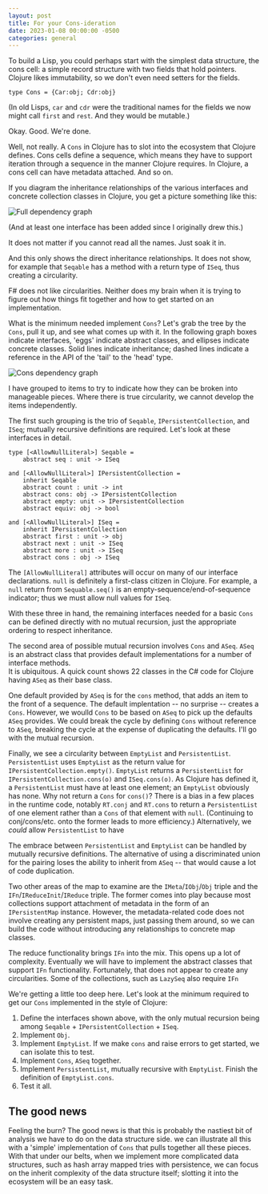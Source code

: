 ```yaml
---
layout: post
title: For your Cons-ideration
date: 2023-01-08 00:00:00 -0500
categories: general
---
```


To build a Lisp, you could perhaps start with the simplest data structure, the cons cell: a simple record structure with two fields that hold pointers.   Clojure likes immutability, so we don't even need setters for the fields. 

```F#
type Cons = {Car:obj; Cdr:obj}
```

(In old Lisps, `car` and `cdr` were the traditional names for the fields we now might call `first` and `rest`. And they would be mutable.)  

Okay. Good. We're done. 

Well, not really.  A `Cons` in Clojure has to slot into the ecosystem that Clojure defines.  Cons cells define a sequence, which means they have to support iteration through a sequence in the manner Clojure requires.   In Clojure, a cons cell can have metadata attached.  And so on.

If you diagram the inheritance relationships of the various interfaces and concrete collection classes in Clojure, you get a picture something like this:

<img src="{{site.baseurl | prepend: site.url}}/assets/images/all-dependencies.png" alt="Full dependency graph" />


(And at least one interface has been added since I originally drew this.)

It does not matter if you cannot read all the names.  Just soak it in.

And this only shows the direct inheritance relationships.  It does not show, for example that `Seqable` has a method with a return type of `ISeq`, thus creating a circularity.

F# does not like circularities.  Neither does my brain when it is trying to figure out how things fit together and how to get started on an implementation.

What is the minimum needed implement `Cons`?  Let's grab the tree by the `Cons`,  pull it up, and see what comes up with it.  In the following graph boxes indicate interfaces, 'eggs' indicate abstract classes, and ellipses indicate concrete classes. Solid lines indicate inheritance; dashed lines indicate a reference in the API of the 'tail' to the 'head' type.

<img src="{{site.baseurl | prepend: site.url}}/assets/images/cons-dependencies.png" alt="Cons dependency graph" />

I have grouped to items to try to indicate how they can be broken into manageable pieces.  Where there is true circularity, we cannot develop the items independently.

The first such grouping is the trio of `Seqable`, `IPersistentCollection`, and `ISeq`; mutually recursive definitions are required.  Let's look at these interfaces in detail.

```F#
type [<AllowNullLiteral>] Seqable =
    abstract seq : unit -> ISeq

and [<AllowNullLiteral>] IPersistentCollection = 
    inherit Seqable
    abstract count : unit -> int
    abstract cons: obj -> IPersistentCollection
    abstract empty: unit -> IPersistentCollection
    abstract equiv: obj -> bool

and [<AllowNullLiteral>] ISeq =
    inherit IPersistentCollection
    abstract first : unit -> obj
    abstract next : unit -> ISeq
    abstract more : unit -> ISeq
    abstract cons : obj -> ISeq
```

The `[AllowNullLiteral]` attributes will occur on many of our interface declarations.  `null` is definitely a first-class citizen in Clojure.  For example, a `null` return from `Sequable.seq()` is an empty-sequence/end-of-sequence indicator; thus we must allow null values for `ISeq`.


With these three in hand, the remaining interfaces needed for a basic `Cons` can be defined directly with no mutual recursion, just the appropriate ordering to respect inheritance.

The second area of possible mutual recursion involves `Cons` and `ASeq`.  `ASeq` is an abstract class that provides default implementations for a number of interface methods.  
It is ubiquitous.  A quick count shows 22 classes in the C# code for Clojure having `ASeq` as their base class.  

One default provided by `ASeq` is for the `cons` method, that adds an item to the front of a sequence.   The default implentation -- no surprise -- creates a `Cons`. However, we woulld  `Cons` to be based on `ASeq` to pick up the defaults `ASeq` provides.  We could break the cycle by defining `Cons` without reference to `ASeq`, breaking the cycle at the expense of duplicating the defaults.  I'll go with the mutual recursion.

Finally, we see a circularity between `EmptyList` and `PersistentList`.    `PersistentList` uses `EmptyList` as the return value for `IPersistentCollection.empty()`.  `EmptyList` returns a `PersistentList` for `IPersistentCollection.cons(o)` and  `ISeq.cons(o)`.  As Clojure has defined it, a `PersistentList` must have at least one element; an `EmptyList` obviously has none.  Why not return a `Cons` for `cons()`?  There is a bias in a few places in the runtime code, notably `RT.conj` and `RT.cons` to return a `PersistentList` of one element rather than a `Cons` of that element with `null`.  (Continuing to conj/cons/etc. onto the former leads to more efficiency.)  Alternatively, we _could_ allow `PersistentList` to have 

The embrace between `PersistentList` and `EmptyList` can be handled by mutually recursive definitions.  The alternative of using a discriminated union for the pairing loses the ability to inherit from `ASeq` -- that would cause a lot of code duplication.  

Two other areas of the map to examine are the `IMeta`/`IObj`/`Obj` triple and the `IFn`/`IReduceInit`/`IReduce` triple.  The former comes into play because most collections support attachment of metadata in the form of an `IPersistentMap` instance.  However, the metadata-related code does not involve creating any persistent maps, just passing them around, so we can build the code without introducing any relationships to concrete map classes.  

The reduce functionality brings `IFn` into the mix.  This opens up a lot of complexity. Eventually we will have to implement the abstract classes that support `IFn` functionality.   Fortunately, that does not appear to create any circularities.  Some of the collections, such as `LazySeq` also require `IFn`  

We're getting a little too deep here. Let's look at the minimum required to get our `Cons` implemented in the style of Clojure:  

1. Define the interfaces shown above, with the only mutual recursion being among `Seqable` + `IPersistentCollection` + `ISeq`.  
2. Implement `Obj`.  
3. Implement `EmptyList`.  If we make `cons` and raise errors to get started, we can isolate this to test.
4. Implement `Cons`, `ASeq` together.
5. Implement `PersistentList`, mutually recursive with `EmptyList`.  Finish the definition of `EmptyList.cons`.
6. Test it all.

## The good news

Feeling the burn?  The good news is that this is probably the nastiest bit of analysis we have to do on the data structure side.  we can illustrate all this with a 'simple' implementation of `Cons` that pulls together all these pieces.  With that under our belts, when we implement more complicated data structures, such as hash array mapped tries with persistence, we can focus on the inherit complexity of the data structure itself;  slotting it into the ecosystem will be an easy task.

